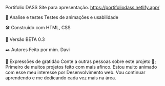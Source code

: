 Portifolio DASS
Site para apresentação.
https://portifoliodass.netlify.app/

🔩 Analise e testes
Testes de animações e usabilidade


🛠️ Construído com
HTML, CSS

📌 Versão
BETA 0.3

✒️ Autores
Feito por mim. Davi


🎁 Expressões de gratidão
Conte a outras pessoas sobre este projeto 📢; Primeiro de muitos projetos feito com mais afinco.
Estou muito animado com esse meu interesse por Desenvolvimento web.
Vou continuar aprendendo e me dedicando cada vez mais na área.
